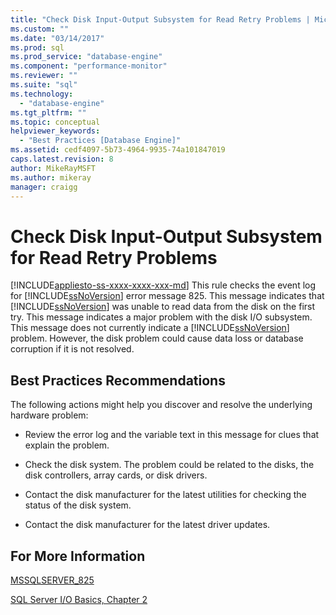 ```yaml
---
title: "Check Disk Input-Output Subsystem for Read Retry Problems | Microsoft Docs"
ms.custom: ""
ms.date: "03/14/2017"
ms.prod: sql
ms.prod_service: "database-engine"
ms.component: "performance-monitor"
ms.reviewer: ""
ms.suite: "sql"
ms.technology: 
  - "database-engine"
ms.tgt_pltfrm: ""
ms.topic: conceptual
helpviewer_keywords: 
  - "Best Practices [Database Engine]"
ms.assetid: cedf4097-5b73-4964-9935-74a101847019
caps.latest.revision: 8
author: MikeRayMSFT
ms.author: mikeray
manager: craigg
---
```

# Check Disk Input-Output Subsystem for Read Retry Problems
[!INCLUDE[appliesto-ss-xxxx-xxxx-xxx-md](../../includes/appliesto-ss-xxxx-xxxx-xxx-md.md)]
  This rule checks the event log for [!INCLUDE[ssNoVersion](../../includes/ssnoversion-md.md)] error message 825. This message indicates that [!INCLUDE[ssNoVersion](../../includes/ssnoversion-md.md)] was unable to read data from the disk on the first try. This message indicates a major problem with the disk I/O subsystem. This message does not currently indicate a [!INCLUDE[ssNoVersion](../../includes/ssnoversion-md.md)] problem. However, the disk problem could cause data loss or database corruption if it is not resolved.  
  
## Best Practices Recommendations  
 The following actions might help you discover and resolve the underlying hardware problem:  
  
-   Review the error log and the variable text in this message for clues that explain the problem.  
  
-   Check the disk system. The problem could be related to the disks, the disk controllers, array cards, or disk drivers.  
  
-   Contact the disk manufacturer for the latest utilities for checking the status of the disk system.  
  
-   Contact the disk manufacturer for the latest driver updates.  
  
## For More Information  
 [MSSQLSERVER_825](http://msdn.microsoft.com/library/f69f8214-5af1-4769-878b-117ad6eaff52)  
  
 [SQL Server I/O Basics, Chapter 2](http://go.microsoft.com/fwlink/?linkid=69370)  
  
  
